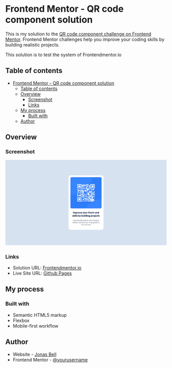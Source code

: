 # Frontend Mentor - QR code component solution

This is my solution to the [QR code component challenge on Frontend Mentor](https://www.frontendmentor.io/challenges/qr-code-component-iux_sIO_H). Frontend Mentor challenges help you improve your coding skills by building realistic projects.

This solution is to test the system of Frontendmentor.io

## Table of contents

- [Frontend Mentor - QR code component solution](#frontend-mentor---qr-code-component-solution)
  - [Table of contents](#table-of-contents)
  - [Overview](#overview)
    - [Screenshot](#screenshot)
    - [Links](#links)
  - [My process](#my-process)
    - [Built with](#built-with)
  - [Author](#author)

## Overview

### Screenshot

![](./screenshot.webp)

### Links

- Solution URL: [Frontendmentor.io](https://www.frontendmentor.io/solutions/qr-code-component-0sd1b0IJhl)
- Live Site URL: [Github Pages](https://jlo2801.github.io/frontendmentor.io/QrCodeComponent/)

## My process

### Built with

- Semantic HTML5 markup
- Flexbox
- Mobile-first workflow

## Author

- Website - [Jonas Bell](https://www.jonasbell.de)
- Frontend Mentor - [@yourusername](https://www.frontendmentor.io/profile/JLO2801)
